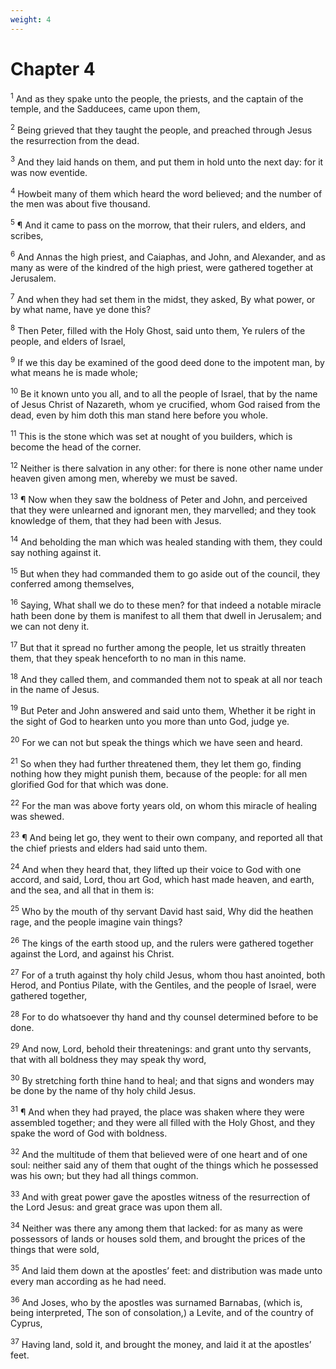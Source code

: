 ```yaml
---
weight: 4
---
```


# Chapter 4

<sup>1</sup> And as they spake unto the people, the priests, and the captain of the temple, and the Sadducees, came upon them, 

<sup>2</sup> Being grieved that they taught the people, and preached through Jesus the resurrection from the dead. 

<sup>3</sup> And they laid hands on them, and put them in hold unto the next day: for it was now eventide. 

<sup>4</sup> Howbeit many of them which heard the word believed; and the number of the men was about five thousand. 

<sup>5</sup> ¶ And it came to pass on the morrow, that their rulers, and elders, and scribes, 

<sup>6</sup> And Annas the high priest, and Caiaphas, and John, and Alexander, and as many as were of the kindred of the high priest, were gathered together at Jerusalem. 

<sup>7</sup> And when they had set them in the midst, they asked, By what power, or by what name, have ye done this? 

<sup>8</sup> Then Peter, filled with the Holy Ghost, said unto them, Ye rulers of the people, and elders of Israel, 

<sup>9</sup> If we this day be examined of the good deed done to the impotent man, by what means he is made whole; 

<sup>10</sup> Be it known unto you all, and to all the people of Israel, that by the name of Jesus Christ of Nazareth, whom ye crucified, whom God raised from the dead, even by him doth this man stand here before you whole. 

<sup>11</sup> This is the stone which was set at nought of you builders, which is become the head of the corner. 

<sup>12</sup> Neither is there salvation in any other: for there is none other name under heaven given among men, whereby we must be saved. 

<sup>13</sup> ¶ Now when they saw the boldness of Peter and John, and perceived that they were unlearned and ignorant men, they marvelled; and they took knowledge of them, that they had been with Jesus. 

<sup>14</sup> And beholding the man which was healed standing with them, they could say nothing against it. 

<sup>15</sup> But when they had commanded them to go aside out of the council, they conferred among themselves, 

<sup>16</sup> Saying, What shall we do to these men? for that indeed a notable miracle hath been done by them is manifest to all them that dwell in Jerusalem; and we can not deny it. 

<sup>17</sup> But that it spread no further among the people, let us straitly threaten them, that they speak henceforth to no man in this name. 

<sup>18</sup> And they called them, and commanded them not to speak at all nor teach in the name of Jesus. 

<sup>19</sup> But Peter and John answered and said unto them, Whether it be right in the sight of God to hearken unto you more than unto God, judge ye. 

<sup>20</sup> For we can not but speak the things which we have seen and heard. 

<sup>21</sup> So when they had further threatened them, they let them go, finding nothing how they might punish them, because of the people: for all men glorified God for that which was done. 

<sup>22</sup> For the man was above forty years old, on whom this miracle of healing was shewed. 

<sup>23</sup> ¶ And being let go, they went to their own company, and reported all that the chief priests and elders had said unto them. 

<sup>24</sup> And when they heard that, they lifted up their voice to God with one accord, and said, Lord, thou art God, which hast made heaven, and earth, and the sea, and all that in them is: 

<sup>25</sup> Who by the mouth of thy servant David hast said, Why did the heathen rage, and the people imagine vain things? 

<sup>26</sup> The kings of the earth stood up, and the rulers were gathered together against the Lord, and against his Christ. 

<sup>27</sup> For of a truth against thy holy child Jesus, whom thou hast anointed, both Herod, and Pontius Pilate, with the Gentiles, and the people of Israel, were gathered together, 

<sup>28</sup> For to do whatsoever thy hand and thy counsel determined before to be done. 

<sup>29</sup> And now, Lord, behold their threatenings: and grant unto thy servants, that with all boldness they may speak thy word, 

<sup>30</sup> By stretching forth thine hand to heal; and that signs and wonders may be done by the name of thy holy child Jesus. 

<sup>31</sup> ¶ And when they had prayed, the place was shaken where they were assembled together; and they were all filled with the Holy Ghost, and they spake the word of God with boldness. 

<sup>32</sup> And the multitude of them that believed were of one heart and of one soul: neither said any of them that ought of the things which he possessed was his own; but they had all things common. 

<sup>33</sup> And with great power gave the apostles witness of the resurrection of the Lord Jesus: and great grace was upon them all. 

<sup>34</sup> Neither was there any among them that lacked: for as many as were possessors of lands or houses sold them, and brought the prices of the things that were sold, 

<sup>35</sup> And laid them down at the apostles’ feet: and distribution was made unto every man according as he had need. 

<sup>36</sup> And Joses, who by the apostles was surnamed Barnabas, (which is, being interpreted, The son of consolation,) a Levite, and of the country of Cyprus, 

<sup>37</sup> Having land, sold it, and brought the money, and laid it at the apostles’ feet. 


